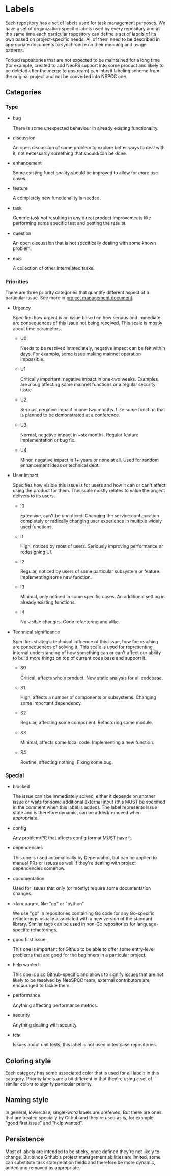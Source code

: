 # Labels

Each repository has a set of labels used for task management purposes.
We have a set of organization-specific labels used by every repository and at the
same time each particular repository can define a set of labels of its own based
on project-specific needs. All of them need to be described in appropriate
documents to synchronize on their meaning and usage patterns.

Forked repositories that are not expected to be maintained for a long time
(for example, created to add NeoFS support into some product and likely to be
deleted after the merge to upstream) can inherit labeling scheme from the
original project and not be converted into NSPCC one.

## Categories

### Type

- bug

  There is some unexpected behaviour in already existing functionality.

- discussion

  An open discussion of some problem to explore better ways to deal with it,
  not necessarily something that should/can be done.

- enhancement

  Some existing functionality should be improved to allow for more use cases.

- feature

  A completely new functionality is needed.

- task

  Generic task not resulting in any direct product improvements like
  performing some specific test and posting the results.

- question

  An open discussion that is not specifically dealing with some known problem.

- epic

  A collection of other interrelated tasks.

### Priorities

There are three priority categories that quantify different aspect of a
particular issue. See more in [project management document](project-management.md).

- Urgency

  Specifies how urgent is an issue based on how serious and immediate are
  consequences of this issue not being resolved. This scale is mostly about
  time parameters.

  * U0

    Needs to be resolved immediately, negative impact can be felt within days.
    For example, some issue making mainnet operation impossible.

  * U1

    Critically important, negative impact in one-two weeks. Examples are a bug
    affecting some mainnet functions or a regular security issue.

  * U2

    Serious, negative impact in one-two months. Like some function that is
    planned to be demonstrated at a conference.

  * U3

    Normal, negative impact in ~six months. Regular feature implementation or
    bug fix.

  * U4

    Minor, negative impact in 1+ years or none at all. Used for random
    enhancement ideas or technical debt.

- User impact

  Specifies how visible this issue is for users and how it can or can't affect
  using the product for them. This scale mostly relates to value the project
  delivers to its users.

  * I0

    Extensive, can't be unnoticed. Changing the service configuration
    completely or radically changing user experience in multiple widely used
    functions.

  * I1

    High, noticed by most of users. Seriously improving performance or
    redesigning UI.

  * I2

    Regular, noticed by users of some particular subsystem or feature.
    Implementing some new function.

  * I3

    Minimal, only noticed in some specific cases. An additional setting in
    already existing functions.

  * I4

    No visible changes. Code refactoring and alike.

- Technical significance

  Specifies strategic technical influence of this issue, how far-reaching are
  consequences of solving it. This scale is used for representing internal
  understanding of how something can or can't affect our ability to build more
  things on top of current code base and support it.

  * S0

    Critical, affects whole product. New static analysis for all codebase.

  * S1

    High, affects a number of components or subsystems. Changing some important
    dependency.

  * S2

    Regular, affecting some component. Refactoring some module.

  * S3

    Minimal, affects some local code. Implementing a new function.

  * S4

    Routine, affecting nothing. Fixing some bug.

### Special

- blocked

  The issue can't be immediately solved, either it depends on another issue or
  waits for some additional external input (this MUST be specified in the
  comment when this label is added). The label represents issue state and is
  therefore dynamic, can be added/removed when appropriate.

- config

  Any problem/PR that affects config format MUST have it.

- dependencies

  This one is used automatically by Dependabot, but can be applied to manual
  PRs or issues as well if they're dealing with project dependencies somehow.

- documentation

  Used for issues that only (or mostly) require some documentation changes.

- \<language\>, like "go" or "python"

  We use "go" In repositories containing Go code for any Go-specific
  refactorings usually associated with a new version of the standard library.
  Similar tags can be used in non-Go repositories for language-specific
  refactorings.

- good first issue

  This one is important for Github to be able to offer some entry-level
  problems that are good for the beginners in a particular project.

- help wanted

  This one is also Github-specific and allows to signify issues that are not
  likely to be resolved by NeoSPCC team, external contributors are encouraged
  to tackle them.

- performance

  Anything affecting performance metrics.

- security

  Anything dealing with security.

- test

  Issues about unit tests, this label is not used in testcase repositories.

## Coloring style

Each category has some associated color that is used for all labels in this
category. Priority labels are a bit different in that they're using a set of
similar colors to signify particular priority.

## Naming style

In general, lowercase, single-word labels are preferred. But there are ones that
are treated specially by Github and they're used as is, for example "good first
issue" and "help wanted".

## Persistence

Most of labels are intended to be sticky, once defined they're not likely to
change. But since Github's project management abilities are limited, some can
substitute task state/relation fields and therefore be more dynamic, added and
removed as appropriate.
